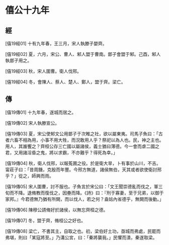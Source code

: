 # 僖公十九年

## 經 <a name="05Xi19Jing"></a>

<a name="05Xi19Jing01">[僖19經01]</a> 十有九年春，王三月，宋人執滕子嬰齊。

<a name="05Xi19Jing02">[僖19經02]</a> 夏，六月，宋公、曹人、邾人盟于曹南。鄫子會盟于邾。己酉，邾人執鄫子用之。

<a name="05Xi19Jing03">[僖19經03]</a> 秋，宋人圍曹。衛人伐邢。

<a name="05Xi19Jing04">[僖19經04]</a> 冬，會陳人、蔡人、楚人、鄭人，盟于齊。梁亡。

## 傳 <a name="05Xi19Zhuan"></a>

<a name="05Xi19Zhuan01">[僖19傳01]</a> 十九年春，遂城而居之。

<a name="05Xi19Zhuan02">[僖19傳02]</a> 宋人執滕宣公。

<a name="05Xi19Zhuan03">[僖19傳03]</a> 夏，宋公使邾文公用鄫子于次睢之社，欲以屬東夷。司馬子魚曰：「古者六畜不相為用，小事不用大牲，而況敢用人乎？祭祀以為人也。民，神之主也。用人，其誰饗之？齊桓公存三亡國以屬諸侯，義士猶曰薄德。今一會而虐二國之君，又用諸淫昏之鬼，將以求霸，不亦難乎？得死為幸。」

<a name="05Xi19Zhuan04">[僖19傳04]</a> 秋，衛人伐邢，以報菟圃之役。於是衛大旱，卜有事於山川，不吉。甯莊子曰：「昔周饑，克殷而年豐。今邢方無道，諸侯無伯，天其或者欲使衛討邢乎？」從之，師興而雨。

<a name="05Xi19Zhuan05">[僖19傳05]</a> 宋人圍曹，討不服也。子魚言於宋公曰：「文王聞崇德亂而伐之，軍三旬而不降。退脩教而復伐之，因壘而降。《詩》曰：『刑于寡妻，至于兄弟，以御于家邦。』今君德無乃猶有所闕，而以伐人，若之何？盍姑內省德乎，無闕而後動。」

<a name="05Xi19Zhuan06">[僖19傳06]</a> 陳穆公請脩好於諸侯，以無忘齊桓之德。

<a name="05Xi19Zhuan07">[僖19傳07]</a> 冬，盟于齊，脩桓公之好也。

<a name="05Xi19Zhuan08">[僖19傳08]</a> 梁亡，不書其主，自取之也。初，梁伯好土功，亟城而弗處，民罷而弗堪，則曰「某寇將至。」乃溝公宮，曰：「秦將襲我。」民懼而潰，秦遂取梁。


